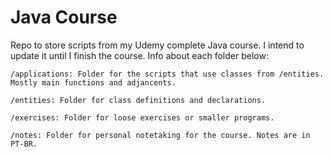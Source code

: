 # Java Course
Repo to store scripts from my Udemy complete Java course. I intend to update it until I finish the course. Info about each folder below:

    /applications: Folder for the scripts that use classes from /entities. Mostly main functions and adjancents. 

    /entities: Folder for class definitions and declarations.

    /exercises: Folder for loose exercises or smaller programs.

    /notes: Folder for personal notetaking for the course. Notes are in PT-BR.
